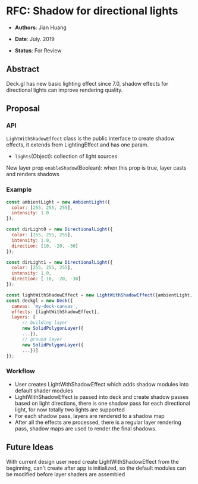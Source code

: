 # RFC: Shadow for directional lights

* **Authors**: Jian Huang

* **Date**: July. 2019

* **Status**: For Review

## Abstract
Deck.gl has new basic lighting effect since 7.0, shadow effects for directional lights can improve rendering quality.

## Proposal
### API
`LightWithShadowEffect` class is the public interface to create shadow effects, it extends from LightingEffect and has one param.
* `lights`(Object): collection of light sources

New layer prop
`enableShadow`(Boolean): when this prop is true, layer casts and renders shadows

### Example
```js
const ambientLight = new AmbientLight({
  color: [255, 255, 255],
  intensity: 1.0
});

const dirLight0 = new DirectionalLight({
  color: [255, 255, 255],
  intensity: 1.0,
  direction: [10, -20, -30]
});

const dirLight1 = new DirectionalLight({
  color: [255, 255, 255],
  intensity: 1.0,
  direction: [-10, -20, -30]
});

const lightWithShadowEffect = new LightWithShadowEffect({ambientLight, dirLight0, dirLight1});
const deckgl = new Deck({
  canvas: 'my-deck-canvas',
  effects: [lightWithShadowEffect],
  layers: [
	  // building layer
	  new SolidPolygonLayer({
      ...}),
      // ground layer
      new SolidPolygonLayer({
      ...})]
});
```
### Workflow
* User creates LightWithShadowEffect which adds shadow modules into default shader modules
* LightWithShadowEffect is passed into deck and create shadow passes based on light directions, there is one shadow pass for each directional light, for now totally two lights are supported
* For each shadow pass, layers are rendered to a shadow map
* After all the effects are processed, there is a regular layer rendering pass, shadow maps are used to render the final shadows.

## Future Ideas
 With current design user need create LightWithShadowEffect from the beginning, can't create after app is initialized, so the default modules can be modified before layer shaders are assembled
